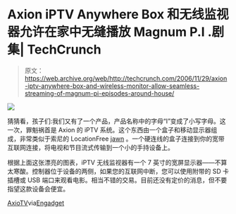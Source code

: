 # Axion iPTV Anywhere Box 和无线监视器允许在家中无缝播放 Magnum P.I .剧集| TechCrunch

> 原文：<https://web.archive.org/web/http://techcrunch.com/2006/11/29/axion-iptv-anywhere-box-and-wireless-monitor-allow-seamless-streaming-of-magnum-pi-episodes-around-house/>

![](img/53deabb577446c842ec8c6ccce001ac5.png)

猜猜看，孩子们:我们又有了一个产品，产品名称中的字母“I”变成了小写字母。这一次，罪魁祸首是 Axion 的 iPTV 系统。这个东西由一个盒子和移动显示器组成，非常类似于索尼的 LocationFree [jawn](//web.archive.org/web/20160928001811/https://www.urbandictionary.com/define.php?term=jawn%E2%80%9D) 。一个硬连线的盒子连接到你的宽带互联网连接，将电视和节目流式传输到一个小的手持设备上。

根据上面这张漂亮的图表，iPTV 无线监视器有一个 7 英寸的宽屏显示器——不算太寒酸。控制器位于设备的两侧，如果您的互联网中断，您可以使用附带的 SD 卡插槽或 USB 端口来观看电影。相当不错的交易。目前还没有定价的消息，但不要指望这款设备会便宜。

[AxioTV](https://web.archive.org/web/20160928001811/http://www.axiontv.com/)via[Engadget](https://web.archive.org/web/20160928001811/http://www.engadget.com/2006/11/29/axions-iptv-anywhere-box-and-wireless-monitor-media-platform/)